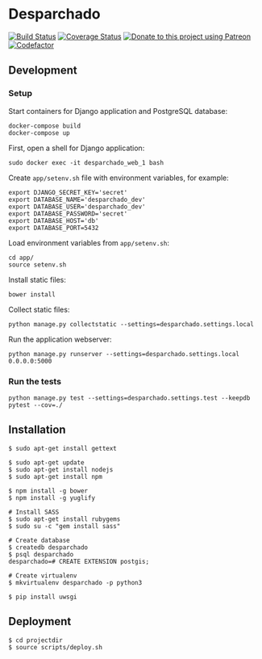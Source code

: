 # Desparchado

[![Build Status](https://travis-ci.com/cansadadeserfeliz/desparchado.svg?branch=master)](https://travis-ci.com/cansadadeserfeliz/desparchado)
[![Coverage Status](https://codecov.io/gh/cansadadeserfeliz/desparchado/branch/master/graphs/badge.svg?branch=master)](https://codecov.io/github/cansadadeserfeliz/desparchado?branch=master)
[![Donate to this project using Patreon](https://img.shields.io/badge/patreon-donate-yellow.svg)](https://www.patreon.com/desparchado)
[![Codefactor](https://www.codefactor.io/repository/github/cansadadeserfeliz/desparchado/badge?style=social)](https://www.codefactor.io/repository/github/cansadadeserfeliz/desparchado)

## Development

### Setup

Start containers for Django application and PostgreSQL database:

    docker-compose build
    docker-compose up

First, open a shell for Django application:

    sudo docker exec -it desparchado_web_1 bash

Create `app/setenv.sh` file with environment variables, for example:

    export DJANGO_SECRET_KEY='secret'
    export DATABASE_NAME='desparchado_dev'
    export DATABASE_USER='desparchado_dev'
    export DATABASE_PASSWORD='secret'
    export DATABASE_HOST='db'
    export DATABASE_PORT=5432

Load environment variables from `app/setenv.sh`:

    cd app/
    source setenv.sh

Install static files:

    bower install

Collect static files:

    python manage.py collectstatic --settings=desparchado.settings.local

Run the application webserver:

    python manage.py runserver --settings=desparchado.settings.local 0.0.0.0:5000

### Run the tests

    python manage.py test --settings=desparchado.settings.test --keepdb
    pytest --cov=./

## Installation

    $ sudo apt-get install gettext

    $ sudo apt-get update
    $ sudo apt-get install nodejs
    $ sudo apt-get install npm

    $ npm install -g bower
    $ npm install -g yuglify

    # Install SASS
    $ sudo apt-get install rubygems
    $ sudo su -c "gem install sass"

    # Create database
    $ createdb desparchado
    $ psql desparchado
    desparchado=# CREATE EXTENSION postgis;

    # Create virtualenv
    $ mkvirtualenv desparchado -p python3

    $ pip install uwsgi

## Deployment

    $ cd projectdir
    $ source scripts/deploy.sh

